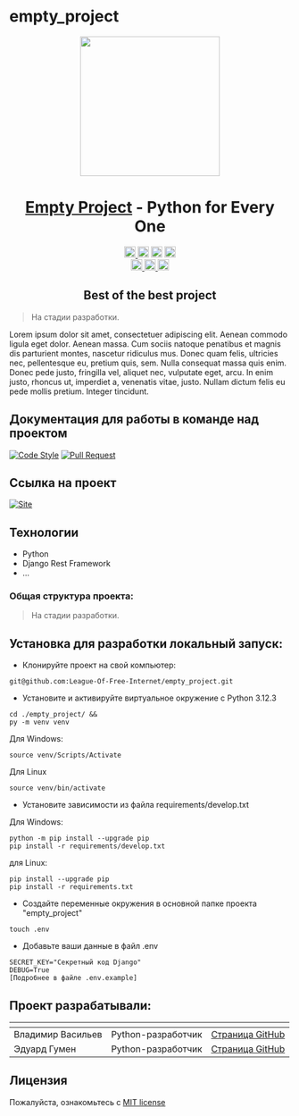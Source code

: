 # empty_project

<div align="center">
<!-- Title: -->
  <a href="https://github.com/League-Of-Free-Internet">
    <img src="https://avatars.githubusercontent.com/u/156543782?s=400&u=7125039f153801ba2b620fd12b655afd690cb7aa&v=4" height="250">
  </a>
  <h1><a href="https://github.com/League-Of-Free-Internet/empty_project">Empty Project</a> - Python for Every One</h1>
<!-- Labels: -->
  <!-- First row: -->
  <a href="https://github.com/League-Of-Free-Internet/empty_project">
    <img src="https://img.shields.io/static/v1.svg?label=Contributions&message=Forbidden&color=cc0000&style=flat-square" height="20" alt="Contributions Forbidden">
  </a>
  <img src="https://pypi-camo.freetls.fastly.net/18c2771271928b1071e8d436680f9a0abf272294/68747470733a2f2f696d672e736869656c64732e696f2f707970692f762f646a616e676f726573746672616d65776f726b2e737667?style=flat-square" height="20">
  <img src="https://img.shields.io/github/repo-size/League-Of-Free-Internet/empty_project?style=flat-square" height="20">
  <a href="https://img.shields.io/github/license/League-Of-Free-Internet/empty_project">
    <img src="https://img.shields.io/github/license/League-Of-Free-Internet/empty_project?style=flat-square" height="20" alt="license">
  </a>
  <!-- Second row: -->
  <br>
  <a href="https://github.com/League-Of-Free-Internet/empty_project/actions">
    <img src="https://img.shields.io/github/actions/workflow/status/League-Of-Free-Internet/empty_project/codestyle_pep8.yml?branch=dev&label=Code Style&logo=github&style=flat-square" height="20" alt="GitHub Workflow Status">
  </a>
  <a href="https://github.com/pre-commit/pre-commit">
    <img src="https://img.shields.io/badge/pre--commit-enabled-brightgreen?logo=pre-commit&logoColor=white&style=flat-square" height="20" alt="pre-commit">
  </a>
  <a href="https://github.com/psf/black">
    <img src="https://img.shields.io/static/v1?label=code%20style&message=black&color=black&style=flat-square" height="20" alt="code style: black">
  </a>
<!-- Short description: -->
  <h2>Best of the best project</h2>
</div>

> На стадии разработки.

Lorem ipsum dolor sit amet, consectetuer adipiscing elit. Aenean commodo ligula eget dolor. Aenean massa. Cum sociis natoque penatibus et magnis dis parturient montes, nascetur ridiculus mus. Donec quam felis, ultricies nec, pellentesque eu, pretium quis, sem. Nulla consequat massa quis enim. Donec pede justo, fringilla vel, aliquet nec, vulputate eget, arcu. In enim justo, rhoncus ut, imperdiet a, venenatis vitae, justo. Nullam dictum felis eu pede mollis pretium. Integer tincidunt.

## Документация для работы в команде над проектом

[![Code Style](https://img.shields.io/badge/Прочитать-Документацию_Code_Style-blue?style=for-the-badge)](https://github.com//League-Of-Free-Internet/empty_project/blob/dev/.github/docs/code_style_rules.md) [![Pull Request](https://img.shields.io/badge/Прочитать-Документацию_Pull_Request-2ea44f?style=for-the-badge)](https://github.com/League-Of-Free-Internet/empty_project/blob/dev/.github/docs/pull_requests_rules.md)

## Ссылка на проект
[![Site](https://img.shields.io/badge/Перейти_на-Сайт-2ea44f?style=for-the-badge)]()

## Технологии
- Python
- Django Rest Framework
- ...

### Общая структура проекта:

> На стадии разработки.

## Установка для разработки локальный запуск:

- Клонируйте проект на свой компьютер:
```
git@github.com:League-Of-Free-Internet/empty_project.git
```
- Установите и активируйте виртуальное окружение c Python 3.12.3
```
cd ./empty_project/ &&
py -m venv venv
```
Для Windows:
```
source venv/Scripts/Activate
```
Для Linux
```
source venv/bin/activate
```
- Установите зависимости из файла requirements/develop.txt

Для Windows:
```
python -m pip install --upgrade pip
pip install -r requirements/develop.txt
```
для Linux:
```
pip install --upgrade pip
pip install -r requirements.txt
```
- Создайте переменные окружения в основной папке проекта "empty_project"
```
touch .env
```
- Добавьте ваши данные в файл .env
```
SECRET_KEY="Секретный код Django"
DEBUG=True
[Подробнее в файле .env.example]
```

## Проект разрабатывали:

| <!-- --> | <!-- -->      | <!-- -->    |
|----------|---------------|-------------|
| Владимир Васильев | Python-разработчик | [Cтраница GitHub](https://github.com/chem1sto) |
| Эдуард Гумен | Python-разработчик | [Cтраница GitHub](https://github.com/hydrospirt) |

## Лицензия

Пожалуйста, ознакомьтесь с [MIT license](https://github.com/League-Of-Free-Internet/empty_project?tab=MIT-1-ov-file)

